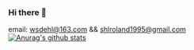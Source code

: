 ### Hi there 👋
email: wsdehl@163.com && shlroland1995@gmail.com
</br>
[![Anurag's github stats](https://github-readme-stats.vercel.app/api?username=shlroland)](https://github.com/anuraghazra/github-readme-stats)
<!--
**shlroland/shlroland** is a ✨ _special_ ✨ repository because its `README.md` (this file) appears on your GitHub profile.

Here are some ideas to get you started:

- 🔭 I’m currently working on ...
- 🌱 I’m currently learning ...
- 👯 I’m looking to collaborate on ...
- 🤔 I’m looking for help with ...
- 💬 Ask me about ...
- 📫 How to reach me: ...
- 😄 Pronouns: ...
- ⚡ Fun fact: ...
-->
